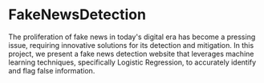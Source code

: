 # FakeNewsDetection
The proliferation of fake news in today's digital era has become a pressing issue, requiring innovative solutions for its detection and mitigation. In this project, we present a fake news detection website that leverages machine learning techniques, specifically Logistic Regression, to accurately identify and flag false information.
